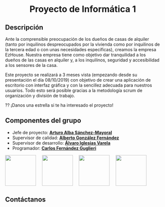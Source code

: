 <h1 align="center">
  <br>
   Proyecto de Informática 1
  <br>
</h1>


## Descripción 

Ante la comprensible preocupación de los dueños de casas de alquiler (tanto por inquilinos despreocupados por la vivienda como por inquilinos de la tercera edad o con unas necesidades específicas), creamos la empresa EzHouse. Nuestra empresa tiene como objetivo dar tranquilidad a los dueños de las casas en alquiler y, a los inquilinos, seguridad y accesibilidad a los sensores de la casa.

Este proyecto se realizará a 3 meses vista (empezando desde su presentación el día 08/10/2019) con objetivo de crear una aplicación de escritorio con interfaz gráfica y con la sencillez adecuada para nuestros usuarios. Todo esto será posible gracias a la metodología scrum de organización y división de trabajo.

?? ¡Danos una estrella si te ha interesado el proyecto!

## Componentes del grupo 

- Jefe de proyecto: **[Arturo Alba Sánchez-Mayoral](https://github.com/ArtySaurio)** 
- Supervisor de calidad: **[Alberto González Fernández](https://github.com/glezon99)**
- Supervisor de desarrollo: **[Álvaro Iglesias Varela](https://github.com/IGLESIAS1412)**
- Programador: **[Carlos Fernández Guglieri](https://github.com/Guglieri4)**
                                                 
                                                  
                                                  
[<img src="https://avatars2.githubusercontent.com/u/29259992?s=400&u=fe2a4cd6012c711d6ece70e41d5941fdc7b8dc07&v=4" width="100px;"/><sub><b></b></sub>](https://github.com/ArtySaurio)&nbsp;&nbsp;&nbsp;&nbsp;
[<img src="https://avatars3.githubusercontent.com/u/47120662?s=400&v=4" width="100px;"/><sub><b></b></sub>](https://github.com/glezon99)&nbsp;&nbsp;&nbsp;&nbsp;
[<img src="https://avatars0.githubusercontent.com/u/47149255?s=400&v=4" width="100px;"/><sub><b></b></sub>](https://github.com/IGLESIAS1412)&nbsp;&nbsp;&nbsp;&nbsp;
[<img src="https://avatars0.githubusercontent.com/u/47213414?s=400&v=4" width="100px;"/><sub><b></b></sub>](https://github.com/Guglieri4)&nbsp;&nbsp;&nbsp;&nbsp;

## Contáctanos
